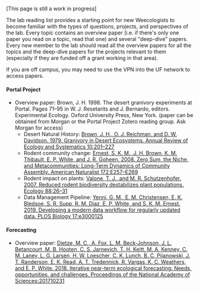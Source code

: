 [This page is still a work in progress]

The lab reading list provides a starting point for new Weecologists to become familiar with the types of questions, projects, and perspectives of the lab. Every topic contains an overview paper (i.e. if there's only one paper you read on a topic, read that one) and several "deep-dive" papers. Every new member to the lab should read all the overview papers for all the topics and the deep-dive papers for the projects relevant to them (especially if they are funded off a grant working in that area).

If you are off campus, you may need to use the VPN into the UF network to access papers.

#### Portal Project

* Overview paper: Brown, J. H. 1998. The desert granivory experiments at Portal. Pages 71–95 in W. J. Resetarits and J. Bernardo, editors. Experimental Ecology. Oxford University Press, New York. (paper can be obtained from Morgan or the Portal Project Zotero reading group. Ask Morgan for access)
     * Desert Natural History: [Brown, J. H., O. J. Reichman, and D. W. Davidson. 1979. Granivory in Desert Ecosystems. Annual Review of Ecology and Systematics 10:201–227](https://www.annualreviews.org/doi/pdf/10.1146/annurev.es.10.110179.001221)
     * Rodent community change: [Ernest, S. K. M., J. H. Brown, K. M. Thibault, E. P. White, and J. R. Goheen. 2008. Zero Sum, the Niche, and Metacommunities: Long-Term Dynamics of Community Assembly. American Naturalist 172:E257–E269](https://www.jstor.org/stable/pdf/10.1086/592402.pdf)
     * Rodent impact on plants: [Valone, T. J., and M. R. Schutzenhofer. 2007. Reduced rodent biodiversity destabilizes plant populations. Ecology 88:26–31](https://esajournals.onlinelibrary.wiley.com/doi/abs/10.1890/0012-9658%282007%2988%5B26%3ARRBDPP%5D2.0.CO%3B2)
     * Data Management Pipeline: [Yenni, G. M., E. M. Christensen, E. K. Bledsoe, S. R. Supp, R. M. Diaz, E. P. White, and S. K. M. Ernest. 2019. Developing a modern data workflow for regularly updated data. PLOS Biology 17:e3000125](https://journals.plos.org/plosbiology/article?id=10.1371/journal.pbio.3000125)

#### Forecasting

* Overview paper: [Dietze, M. C., A. Fox, L. M. Beck-Johnson, J. L. Betancourt, M. B. Hooten, C. S. Jarnevich, T. H. Keitt, M. A. Kenney, C. M. Laney, L. G. Larsen, H. W. Loescher, C. K. Lunch, B. C. Pijanowski, J. T. Randerson, E. K. Read, A. T. Tredennick, R. Vargas, K. C. Weathers, and E. P. White. 2018. Iterative near-term ecological forecasting: Needs, opportunities, and challenges. Proceedings of the National Academy of Sciences:201710231](https://www.pnas.org/content/115/7/1424)


